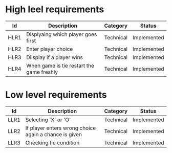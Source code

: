# High leel requirements
| Id | Description | Category | Status |
|----|-------------|---------|-------|
|HLR1  |Displyaing which player goes first| Technical|Implemented|
|HLR2 | Enter player choice|Technical| Implemented|
|HLR3|Diisplay if a player wins |Technical|Implemented|
|HLR4 |When game is tie restart the game freshly|Technical|Implemented|

# Low level requirements
| Id | Description | Category | Status |
|----|-------------|---------|-------|
|LLR1 | Selecting 'X' or 'O'|Technical| Implemented|
|LLR2 | If player enters wrong choice again a chance is given|Technical| Implemented|
|LLR3 | Checking tie condition|Technical| Implemented|

